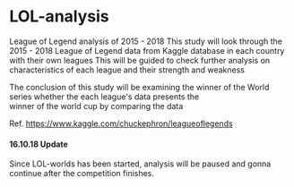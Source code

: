 # LOL-analysis
League of Legend analysis of 2015 - 2018
This study will look through the 2015 - 2018 League of Legend data from Kaggle database in each country with their own leagues
This will be guided to check further analysis on characteristics of each league and their strength and weakness
  
The conclusion of this study will be examining the winner of the World series whether the each league's data presents the  
winner of the world cup by comparing the data

Ref.
https://www.kaggle.com/chuckephron/leagueoflegends

#### 16.10.18 Update  
Since LOL-worlds has been started, analysis will be paused and gonna continue after the competition finishes.
